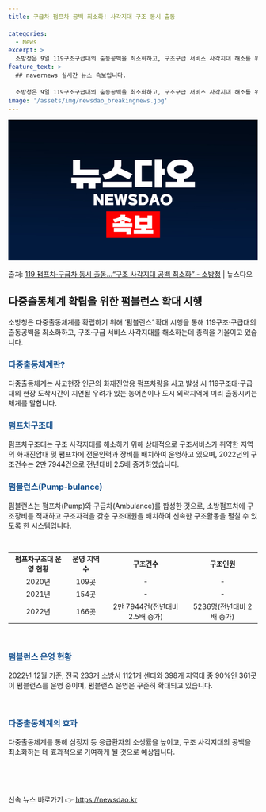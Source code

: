 ```yaml
---
title: 구급차 펌프차 공백 최소화! 사각지대 구조 동시 출동

categories:
  - News
excerpt: >
  소방청은 9일 119구조구급대의 출동공백을 최소화하고, 구조구급 서비스 사각지대 해소를 위해 화재진압대의 구…
feature_text: >
  ## navernews 실시간 뉴스 속보입니다.

  소방청은 9일 119구조구급대의 출동공백을 최소화하고, 구조구급 서비스 사각지대 해소를 위해 화재진압대의 구…
image: '/assets/img/newsdao_breakingnews.jpg'
---
```


![뉴스다오 속보](/assets/img/newsdao_breakingnews.jpg)

<p>출처: <a href="https://newsdao.kr/2959" rel="dofollow">119 펌프차·구급차 동시 출동…“구조 사각지대 공백 최소화” - 소방청</a> | 뉴스다오</p>

<h2 data-ke-size="size26">다중출동체계 확립을 위한 펌블런스 확대 시행</h2>
<p data-ke-size="size16">소방청은 다중출동체계를 확립하기 위해 ‘펌블런스’ 확대 시행을 통해 119구조·구급대의 출동공백을 최소화하고, 구조·구급 서비스 사각지대를 해소하는데 총력을 기울이고 있습니다.</p>

<h3><b><span style="color: #1a5490;">다중출동체계란?</span></b></h3>
<p data-ke-size="size16">다중출동체계는 사고현장 인근의 화재진압용 펌프차량을 사고 발생 시 119구조대·구급대의 현장 도착시간이 지연될 우려가 있는 농어촌이나 도시 외곽지역에 미리 출동시키는 체계를 말합니다.</p>

<h3><b><span style="color: #1a5490;">펌프차구조대</span></b></h3>
<p data-ke-size="size16">펌프차구조대는 구조 사각지대를 해소하기 위해 상대적으로 구조서비스가 취약한 지역의 화재진압대 및 펌프차에 전문인력과 장비를 배치하여 운영하고 있으며, 2022년의 구조건수는 2만 7944건으로 전년대비 2.5배 증가하였습니다.</p>

<h3><b><span style="color: #1a5490;">펌블런스(Pump-bulance)</span></b></h3>
<p data-ke-size="size16">펌블런스는 펌프차(Pump)와 구급차(Ambulance)를 합성한 것으로, 소방펌프차에 구조장비를 적재하고 구조자격을 갖춘 구조대원을 배치하여 신속한 구조활동을 펼칠 수 있도록 한 시스템입니다.</p>

<p data-ke-size="size16">&nbsp;</p>

<table>
<tbody>
<tr>
<td style="text-align: center; height: 17px;"><b>펌프차구조대 운영 현황</b></td>
<td style="text-align: center; height: 17px;"><b>운영 지역 수</b></td>
<td style="text-align: center; height: 17px;"><b>구조건수</b></td>
<td style="text-align: center; height: 17px;"><b>구조인원</b></td>
</tr>
<tr>
<td style="text-align: center; height: 17px;">2020년</td>
<td style="text-align: center; height: 17px;">109곳</td>
<td style="text-align: center; height: 17px;">-</td>
<td style="text-align: center; height: 17px;">-</td>
</tr>
<tr>
<td style="text-align: center; height: 17px;">2021년</td>
<td style="text-align: center; height: 17px;">154곳</td>
<td style="text-align: center; height: 17px;">-</td>
<td style="text-align: center; height: 17px;">-</td>
</tr>
<tr>
<td style="text-align: center; height: 17px;">2022년</td>
<td style="text-align: center; height: 17px;">166곳</td>
<td style="text-align: center; height: 17px;">2만 7944건(전년대비 2.5배 증가)</td>
<td style="text-align: center; height: 17px;">5236명(전년대비 2배 증가)</td>
</tr>
</tbody>
</table>

<p data-ke-size="size16">&nbsp;</p>

<h3><b><span style="color: #1a5490;">펌블런스 운영 현황</span></b></h3>
<p data-ke-size="size16">2022년 12월 기준, 전국 233개 소방서 1121개 센터와 398개 지역대 중 90%인 361곳이 펌블런스를 운영 중이며, 펌블런스 운영은 꾸준히 확대되고 있습니다.</p>

<p data-ke-size="size16">&nbsp;</p>

<h3><b><span style="color: #1a5490;">다중출동체계의 효과</span></b></h3>
<p data-ke-size="size16">다중출동체계를 통해 심정지 등 응급환자의 소생률을 높이고, 구조 사각지대의 공백을 최소화하는 데 효과적으로 기여하게 될 것으로 예상됩니다.</p>
<p data-ke-size="size16">&nbsp;</p>
<p data-ke-size="size16">&nbsp;</p> 

신속 뉴스 바로가기 👉 <a href="https://newsdao.kr" rel="dofollow">https://newsdao.kr</a>



